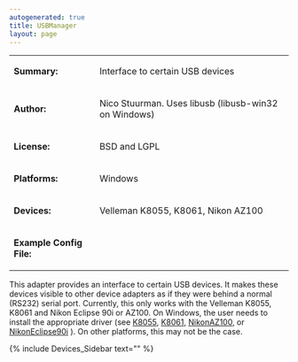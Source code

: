 ```yaml
---
autogenerated: true
title: USBManager
layout: page
---
```


<table>
<tr>
<td markdown="1">

**Summary:**

</td>
<td markdown="1">

Interface to certain USB devices

</td>
</tr>
<tr>
<td markdown="1">

**Author:**

</td>
<td markdown="1">

Nico Stuurman. Uses libusb (libusb-win32 on Windows)

</td>
</tr>
<tr>
<td markdown="1">

**License:**

</td>
<td markdown="1">

BSD and LGPL

</td>
</tr>
<tr>
<td markdown="1">

**Platforms:**

</td>
<td markdown="1">

Windows

</td>
</tr>
<tr>
<td markdown="1">

**Devices:**

</td>
<td markdown="1">

Velleman K8055, K8061, Nikon AZ100

</td>
</tr>
<tr>
<td markdown="1">

**Example Config File:**

</td>
<td markdown="1">
</td>
</tr>
</table>

This adapter provides an interface to certain USB devices. It makes
these devices visible to other device adapters as if they were behind a
normal (RS232) serial port. Currently, this only works with the Velleman
K8055, K8061 and Nikon Eclipse 90i or AZ100. On Windows, the user needs
to install the appropriate driver (see [K8055](K8055 "wikilink"),
[K8061](K8061 "wikilink"), [NikonAZ100](NikonAZ100 "wikilink"), or
[NikonEclipse90i](NikonEclipse90i "wikilink") ). On other platforms,
this may not be the case.

{% include Devices_Sidebar text="" %}
